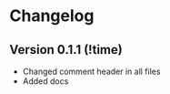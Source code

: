 <!--
  Created at: 09/17/2021 00:48:42 Friday
  Modified at: 09/17/2021 12:49:42 AM Friday

        Copyright (C) 2021 Thiago Navarro
  See file "license" for details about copyright
-->

# Changelog

## Version 0.1.1 (!time)

- Changed comment header in all files
- Added docs
